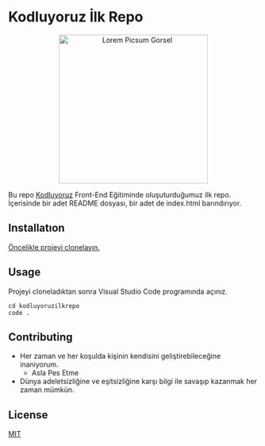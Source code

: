 # Kodluyoruz İlk Repo

<p align="center">
  <img src="https://www.sivilsayfalar.org/wp-content/uploads/2017/08/12140740_592101067664371_7619142561799890911_n.png" alt="Lorem Picsum Gorsel" width="300">
</p>

Bu repo [Kodluyoruz](https://www.kodluyoruz.org/) Front-End Eğitiminde oluşuturduğumuz ilk repo. İçerisinde bir adet README dosyası, bir adet de index.html barındırıyor.
## Installatıon
[Öncelikle projeyi clonelayın.](https://github.com/tolgacanerdal/kodluyoruzilkrepo.git)

## Usage
Projeyi cloneladıktan sonra Visual Studio Code programında açınız.

```
cd kodluyoruzilkrepo
code .
```

## Contributing
- Her zaman ve her koşulda kişinin kendisini geliştirebileceğine inaniyorum.
    - Asla Pes Etme
- Dünya adeletsizliğine ve eşitsizliğine karşı bilgi ile savaşıp kazanmak her zaman mümkün.


## License
[MIT](https://choosealicense.com/licenses/mit/)





